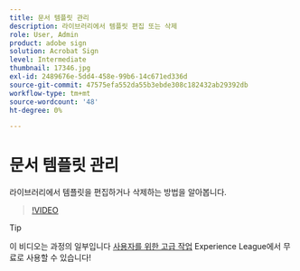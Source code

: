 ```yaml
---
title: 문서 템플릿 관리
description: 라이브러리에서 템플릿 편집 또는 삭제
role: User, Admin
product: adobe sign
solution: Acrobat Sign
level: Intermediate
thumbnail: 17346.jpg
exl-id: 2489676e-5dd4-458e-99b6-14c671ed336d
source-git-commit: 47575efa552da55b3ebde308c182432ab29392db
workflow-type: tm+mt
source-wordcount: '48'
ht-degree: 0%

---
```


# 문서 템플릿 관리

라이브러리에서 템플릿을 편집하거나 삭제하는 방법을 알아봅니다.

>[!VIDEO](https://video.tv.adobe.com/v/17346?hidetitle=true)

>[!TIP]
>
>이 비디오는 과정의 일부입니다 [사용자를 위한 고급 작업](https://experienceleague.adobe.com/?recommended=Sign-U-1-2020.3) Experience League에서 무료로 사용할 수 있습니다!